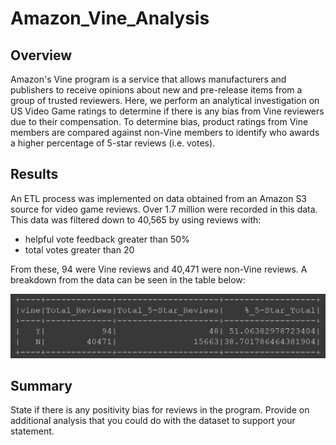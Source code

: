 # Amazon_Vine_Analysis

## Overview
Amazon's Vine program is a service that allows manufacturers and publishers to receive opinions about new and pre-release items from a group of trusted reviewers. Here, we perform an analytical investigation on US Video Game ratings to determine if there is any bias from Vine reviewers due to their compensation. To determine bias, product ratings from Vine members are compared against non-Vine members to identify who awards a higher percentage of 5-star reviews (i.e. votes).

## Results

An ETL process was implemented on data obtained from an Amazon S3 source for video game reviews. Over 1.7 million were recorded in this data. This data was filtered down to 40,565 by using reviews with:
* helpful vote feedback greater than 50%
* total votes greater than 20

From these, 94 were Vine reviews and 40,471 were non-Vine reviews. A breakdown from the data can be seen in the table below:

![Rating_Percentage](https://github.com/jp3tty/Amazon_Vine_Analysis/blob/main/Images/Rating_Percentage.PNG)


## Summary
State if there is any positivity bias for reviews in the program.
Provide on additional analysis that you could do with the dataset to support your statement.
